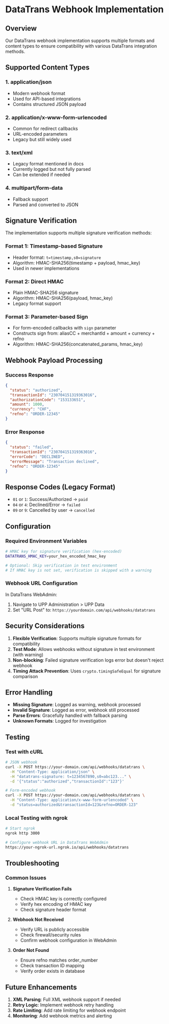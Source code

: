 # DataTrans Webhook Implementation

## Overview

Our DataTrans webhook implementation supports multiple formats and content types to ensure compatibility with various DataTrans integration methods.

## Supported Content Types

### 1. application/json
- Modern webhook format
- Used for API-based integrations
- Contains structured JSON payload

### 2. application/x-www-form-urlencoded
- Common for redirect callbacks
- URL-encoded parameters
- Legacy but still widely used

### 3. text/xml
- Legacy format mentioned in docs
- Currently logged but not fully parsed
- Can be extended if needed

### 4. multipart/form-data
- Fallback support
- Parsed and converted to JSON

## Signature Verification

The implementation supports multiple signature verification methods:

### Format 1: Timestamp-based Signature
- Header format: `t=timestamp,s0=signature`
- Algorithm: HMAC-SHA256(timestamp + payload, hmac_key)
- Used in newer implementations

### Format 2: Direct HMAC
- Plain HMAC-SHA256 signature
- Algorithm: HMAC-SHA256(payload, hmac_key)
- Legacy format support

### Format 3: Parameter-based Sign
- For form-encoded callbacks with `sign` parameter
- Constructs sign from: aliasCC + merchantId + amount + currency + refno
- Algorithm: HMAC-SHA256(concatenated_params, hmac_key)

## Webhook Payload Processing

### Success Response
```json
{
  "status": "authorized",
  "transactionId": "230704151319363016",
  "authorizationCode": "153133651",
  "amount": 1000,
  "currency": "CHF",
  "refno": "ORDER-12345"
}
```

### Error Response
```json
{
  "status": "failed",
  "transactionId": "230704151319363016",
  "errorCode": "DECLINED",
  "errorMessage": "Transaction declined",
  "refno": "ORDER-12345"
}
```

## Response Codes (Legacy Format)

- `01` or `1`: Success/Authorized → `paid`
- `04` or `4`: Declined/Error → `failed`
- `09` or `9`: Cancelled by user → `cancelled`

## Configuration

### Required Environment Variables

```bash
# HMAC key for signature verification (hex-encoded)
DATATRANS_HMAC_KEY=your_hex_encoded_hmac_key

# Optional: Skip verification in test environment
# If HMAC key is not set, verification is skipped with a warning
```

### Webhook URL Configuration

In DataTrans WebAdmin:
1. Navigate to UPP Administration > UPP Data
2. Set "URL Post" to: `https://yourdomain.com/api/webhooks/datatrans`

## Security Considerations

1. **Flexible Verification**: Supports multiple signature formats for compatibility
2. **Test Mode**: Allows webhooks without signature in test environment (with warning)
3. **Non-blocking**: Failed signature verification logs error but doesn't reject webhook
4. **Timing Attack Prevention**: Uses `crypto.timingSafeEqual` for signature comparison

## Error Handling

- **Missing Signature**: Logged as warning, webhook processed
- **Invalid Signature**: Logged as error, webhook still processed
- **Parse Errors**: Gracefully handled with fallback parsing
- **Unknown Formats**: Logged for investigation

## Testing

### Test with cURL

```bash
# JSON webhook
curl -X POST https://your-domain.com/api/webhooks/datatrans \
  -H "Content-Type: application/json" \
  -H "datatrans-signature: t=1234567890,s0=abc123..." \
  -d '{"status":"authorized","transactionId":"123"}'

# Form-encoded webhook
curl -X POST https://your-domain.com/api/webhooks/datatrans \
  -H "Content-Type: application/x-www-form-urlencoded" \
  -d "status=authorized&transactionId=123&refno=ORDER-123"
```

### Local Testing with ngrok

```bash
# Start ngrok
ngrok http 3000

# Configure webhook URL in DataTrans WebAdmin
https://your-ngrok-url.ngrok.io/api/webhooks/datatrans
```

## Troubleshooting

### Common Issues

1. **Signature Verification Fails**
   - Check HMAC key is correctly configured
   - Verify hex encoding of HMAC key
   - Check signature header format

2. **Webhook Not Received**
   - Verify URL is publicly accessible
   - Check firewall/security rules
   - Confirm webhook configuration in WebAdmin

3. **Order Not Found**
   - Ensure refno matches order_number
   - Check transaction ID mapping
   - Verify order exists in database

## Future Enhancements

1. **XML Parsing**: Full XML webhook support if needed
2. **Retry Logic**: Implement webhook retry handling
3. **Rate Limiting**: Add rate limiting for webhook endpoint
4. **Monitoring**: Add webhook metrics and alerting